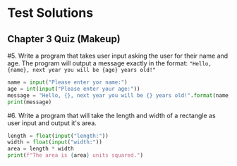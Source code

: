 # Test Solutions

## Chapter 3 Quiz (Makeup)
#5. Write a program that takes user input asking the user for their name and age. 
The program will output a message exactly in the format: `"Hello, {name}, next year you will be {age} years old!"`
```python
name = input("Please enter yor name:")
age = int(input("Please enter your age:"))
message = "Hello, {}, next year you will be {} years old!".format(name, age+1)
print(message)
```

#6. Write a program that will take the length and width of a 
rectangle as user input and output it's area. 
```python
length = float(input("length:"))
width = float(input("width:"))
area = length * width
print(f"The area is {area} units squared.")
```
